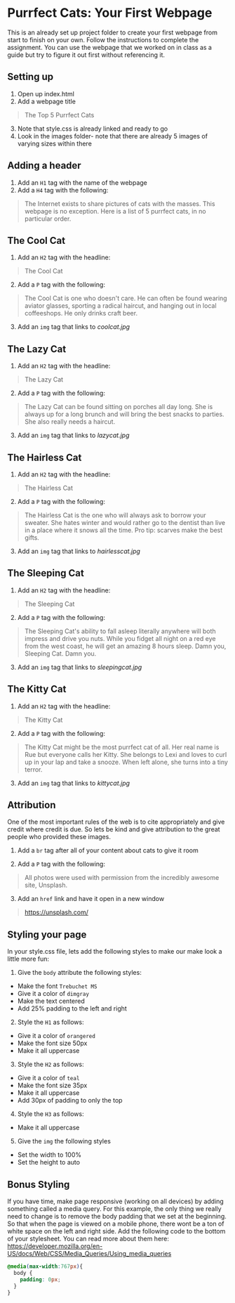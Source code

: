 # Purrfect Cats: Your First Webpage
This is an already set up project folder to create your first webpage from start to finish on your own.
Follow the instructions to complete the assignment. You can use the webpage that we worked on in class as a guide but try to figure it out first without referencing it.


## Setting up
1. Open up index.html
2. Add a webpage title
> The Top 5 Purrfect Cats

3. Note that style.css is already linked and ready to go
4. Look in the images folder- note that there are already 5 images of varying sizes within there


## Adding a header
1. Add an `H1` tag with the name of the webpage
2. Add a `H4` tag with the following:
> The Internet exists to share pictures of cats with the masses. This webpage is no exception. Here is a list of 5 purrfect cats, in no particular order.


## The Cool Cat
1. Add an `H2` tag with the headline:
> The Cool Cat

2. Add a `P` tag with the following:
> The Cool Cat is one who doesn't care. He can often be found wearing aviator glasses, sporting a radical haircut, and hanging out in local coffeeshops. He only drinks craft beer.

3. Add an `img` tag that links to _coolcat.jpg_


## The Lazy Cat
1. Add an `H2` tag with the headline:
> The Lazy Cat

2. Add a `P` tag with the following:
> The Lazy Cat can be found sitting on porches all day long. She is always up for a long brunch and will bring the best snacks to parties. She also really needs a haircut.

3. Add an `img` tag that links to _lazycat.jpg_


## The Hairless Cat
1. Add an `H2` tag with the headline:
> The Hairless Cat

2. Add a `P` tag with the following:
> The Hairless Cat is the one who will always ask to borrow your sweater. She hates winter and would rather go to the dentist than live in a place where it snows all the time. Pro tip: scarves make the best gifts.

3. Add an `img` tag that links to _hairlesscat.jpg_


## The Sleeping Cat
1. Add an `H2` tag with the headline:
> The Sleeping Cat

2. Add a `P` tag with the following:
> The Sleeping Cat's ability to fall asleep literally anywhere will both impress and drive you nuts. While you fidget all night on a red eye from the west coast, he will get an amazing 8 hours sleep. Damn you, Sleeping Cat. Damn you.

3. Add an `img` tag that links to _sleepingcat.jpg_


## The Kitty Cat
1. Add an `H2` tag with the headline:
> The Kitty Cat

2. Add a `P` tag with the following:
> The Kitty Cat might be the most purrfect cat of all. Her real name is Rue but everyone calls her Kitty. She belongs to Lexi and loves to curl up in your lap and take a snooze. When left alone, she turns into a tiny terror.

3. Add an `img` tag that links to _kittycat.jpg_


## Attribution
One of the most important rules of the web is to cite appropriately and give credit where credit is due. So lets be kind and give attribution to the great people who provided these images.

1. Add a `br` tag after all of your content about cats to give it room

2. Add a `P` tag with the following:
> All photos were used with permission from the incredibly awesome site, Unsplash.

3. Add an `href` link and have it open in a new window
> https://unsplash.com/  


## Styling your page
In your style.css file, lets add the following styles to make our make look a little more fun:

1. Give the `body` attribute the following styles:
- Make the font `Trebuchet MS`
- Give it a color of `dimgray`
- Make the text centered
- Add 25% padding to the left and right

2. Style the `H1` as follows:
- Give it a color of `orangered`
- Make the font size 50px
- Make it all uppercase

3. Style the `H2` as follows:
- Give it a color of `teal`
- Make the font size 35px
- Make it all uppercase
- Add 30px of padding to only the top

4. Style the `H3` as follows:
- Make it all uppercase

5. Give the `img` the following styles
- Set the width to 100%  
- Set the height to auto

## Bonus Styling
If you have time, make page responsive (working on all devices) by adding something called a media query. For this example, the only thing we really need to change is to remove the body padding that we set at the beginning. So that when the page is viewed on a mobile phone, there wont be a ton of white space on the left and right side. Add the following code to the bottom of your stylesheet. You can read more about them here: https://developer.mozilla.org/en-US/docs/Web/CSS/Media_Queries/Using_media_queries

 ```css
 @media(max-width:767px){
   body {
     padding: 0px;
   }
 }
```
